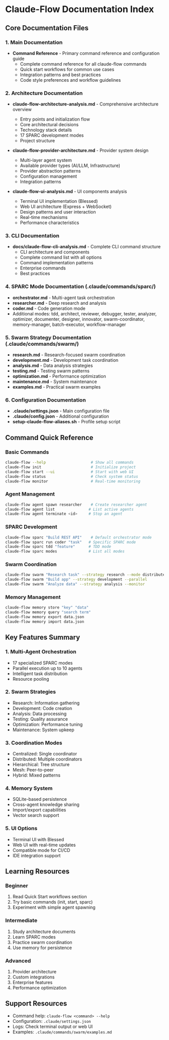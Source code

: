 # Claude-Flow Documentation Index

## Core Documentation Files

### 1. Main Documentation
- **Command Reference** - Primary command reference and configuration guide
  - Complete command reference for all claude-flow commands
  - Quick start workflows for common use cases
  - Integration patterns and best practices
  - Code style preferences and workflow guidelines

### 2. Architecture Documentation
- **claude-flow-architecture-analysis.md** - Comprehensive architecture overview
  - Entry points and initialization flow
  - Core architectural decisions
  - Technology stack details
  - 17 SPARC development modes
  - Project structure

- **claude-flow-provider-architecture.md** - Provider system design
  - Multi-layer agent system
  - Available provider types (AI/LLM, Infrastructure)
  - Provider abstraction patterns
  - Configuration management
  - Integration patterns

- **claude-flow-ui-analysis.md** - UI components analysis
  - Terminal UI implementation (Blessed)
  - Web UI architecture (Express + WebSocket)
  - Design patterns and user interaction
  - Real-time mechanisms
  - Performance characteristics

### 3. CLI Documentation
- **docs/claude-flow-cli-analysis.md** - Complete CLI command structure
  - CLI architecture and components
  - Complete command list with all options
  - Command implementation patterns
  - Enterprise commands
  - Best practices

### 4. SPARC Mode Documentation (.claude/commands/sparc/)
- **orchestrator.md** - Multi-agent task orchestration
- **researcher.md** - Deep research and analysis
- **coder.md** - Code generation mode
- Additional modes: tdd, architect, reviewer, debugger, tester, analyzer, optimizer, documenter, designer, innovator, swarm-coordinator, memory-manager, batch-executor, workflow-manager

### 5. Swarm Strategy Documentation (.claude/commands/swarm/)
- **research.md** - Research-focused swarm coordination
- **development.md** - Development task coordination
- **analysis.md** - Data analysis strategies
- **testing.md** - Testing swarm patterns
- **optimization.md** - Performance optimization
- **maintenance.md** - System maintenance
- **examples.md** - Practical swarm examples

### 6. Configuration Documentation
- **.claude/settings.json** - Main configuration file
- **.claude/config.json** - Additional configuration
- **setup-claude-flow-aliases.sh** - Profile setup script

## Command Quick Reference

### Basic Commands
```bash
claude-flow --help                    # Show all commands
claude-flow init                      # Initialize project
claude-flow start --ui                # Start with web UI
claude-flow status                    # Check system status
claude-flow monitor                   # Real-time monitoring
```

### Agent Management
```bash
claude-flow agent spawn researcher    # Create researcher agent
claude-flow agent list               # List active agents
claude-flow agent terminate <id>     # Stop an agent
```

### SPARC Development
```bash
claude-flow sparc "Build REST API"    # Default orchestrator mode
claude-flow sparc run coder "task"   # Specific SPARC mode
claude-flow sparc tdd "feature"      # TDD mode
claude-flow sparc modes              # List all modes
```

### Swarm Coordination
```bash
claude-flow swarm "Research task" --strategy research --mode distributed
claude-flow swarm "Build app" --strategy development --parallel
claude-flow swarm "Analyze data" --strategy analysis --monitor
```

### Memory Management
```bash
claude-flow memory store "key" "data"
claude-flow memory query "search term"
claude-flow memory export data.json
claude-flow memory import data.json
```

## Key Features Summary

### 1. Multi-Agent Orchestration
- 17 specialized SPARC modes
- Parallel execution up to 10 agents
- Intelligent task distribution
- Resource pooling

### 2. Swarm Strategies
- Research: Information gathering
- Development: Code creation
- Analysis: Data processing
- Testing: Quality assurance
- Optimization: Performance tuning
- Maintenance: System upkeep

### 3. Coordination Modes
- Centralized: Single coordinator
- Distributed: Multiple coordinators
- Hierarchical: Tree structure
- Mesh: Peer-to-peer
- Hybrid: Mixed patterns

### 4. Memory System
- SQLite-based persistence
- Cross-agent knowledge sharing
- Import/export capabilities
- Vector search support

### 5. UI Options
- Terminal UI with Blessed
- Web UI with real-time updates
- Compatible mode for CI/CD
- IDE integration support

## Learning Resources

### Beginner
1. Read Quick Start workflows section
2. Try basic commands (init, start, sparc)
3. Experiment with simple agent spawning

### Intermediate
1. Study architecture documents
2. Learn SPARC modes
3. Practice swarm coordination
4. Use memory for persistence

### Advanced
1. Provider architecture
2. Custom integrations
3. Enterprise features
4. Performance optimization

## Support Resources
- Command help: `claude-flow <command> --help`
- Configuration: `.claude/settings.json`
- Logs: Check terminal output or web UI
- Examples: `.claude/commands/swarm/examples.md`
